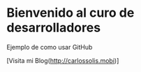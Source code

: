 # Bienvenido al curo de desarrolladores

Ejemplo de como usar GitHub

[Visita mi Blog(http://carlossolis.mobi)]
